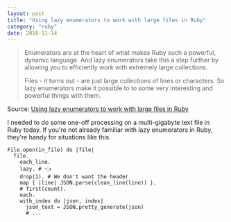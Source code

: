 ```yaml
---
layout: post
title: "Using lazy enumerators to work with large files in Ruby"
category: "ruby"
date: 2018-11-14
---
```


> Enumerators are at the heart of what makes Ruby such a powerful, dynamic language. And lazy enumerators take this a step further by allowing you to efficiently work with extremely large collections.
>
> Files - it turns out - are just large collections of lines or characters. So lazy enumerators make it possible to to some very interesting and powerful things with them.

Source: [Using lazy enumerators to work with large files in Ruby](https://blog.honeybadger.io/using-lazy-enumerators-to-work-with-large-files-in-ruby/)

I needed to do some one-off processing on a multi-gigabyte text file in Ruby today.  If you're not already familiar with lazy enumerators in Ruby, they're handy for situations like this.

```
File.open(in_file) do |file|
  file.
    each_line.
    lazy. # 👈
    drop(1). # We don't want the header
    map { |line| JSON.parse(clean_line(line)) }.
    # first(count).
    each.
    with_index do |json, index|
      json_text = JSON.pretty_generate(json)
      # ...
```
